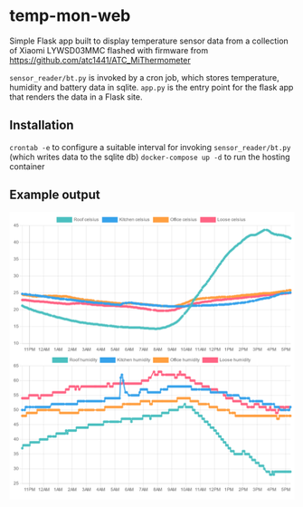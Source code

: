 # temp-mon-web
Simple Flask app built to display temperature sensor data from a collection of Xiaomi LYWSD03MMC flashed with firmware from https://github.com/atc1441/ATC_MiThermometer

`sensor_reader/bt.py` is invoked by a cron job, which stores temperature, humidity and battery data in sqlite.
`app.py` is the entry point for the flask app that renders the data in a Flask site.

## Installation

`crontab -e` to configure a suitable interval for invoking `sensor_reader/bt.py` (which writes data to the sqlite db)
`docker-compose up -d` to run the hosting container

## Example output

![Example output graph](https://github.com/emergentSushi/temp-mon-web/blob/main/output.png?raw=true)
